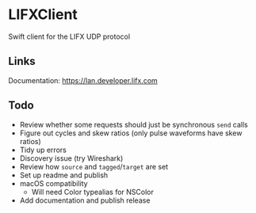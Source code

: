 # LIFXClient

Swift client for the LIFX UDP protocol

## Links

Documentation: https://lan.developer.lifx.com

## Todo

- Review whether some requests should just be synchronous `send` calls
- Figure out cycles and skew ratios (only pulse waveforms have skew ratios)
- Tidy up errors
- Discovery issue (try Wireshark)
- Review how `source` and `tagged`/`target` are set
- Set up readme and publish
- macOS compatibility
    - Will need Color typealias for NSColor
- Add documentation and publish release
